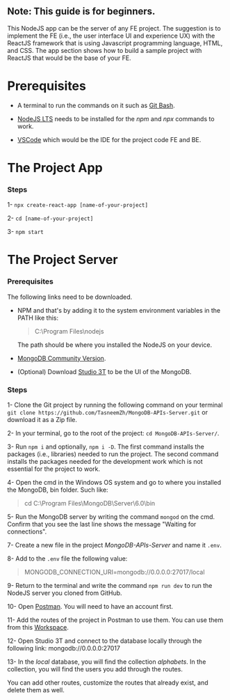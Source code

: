 ## Note: This guide is for beginners.

This NodeJS app can be the server of any FE project. The suggestion is to implement the FE (i.e., the user interface UI and experience UX) with the ReactJS framework that is using Javascript programming language, HTML, and CSS. The app section shows how to build a sample project with ReactJS that would be the base of your FE.

# Prerequisites

- A terminal to run the commands on it such as [Git Bash](https://git-scm.com/downloads).

- [NodeJS LTS](https://nodejs.org/en/download/) needs to be installed for the *npm* and *npx* commands to work.

- [VSCode](https://code.visualstudio.com/download) which would be the IDE for the project code FE and BE.

# The Project App

### Steps

1- `npx create-react-app [name-of-your-project]`

2- `cd [name-of-your-project]`

3- `npm start`

# The Project Server

### Prerequisites

The following links need to be downloaded.

- NPM and that's by adding it to the system environment variables in the PATH like this: 

    > C:\Program Files\nodejs

    The path should be where you installed the NodeJS on your device.

- [MongoDB Community Version](https://www.mongodb.com/try/download/community).

- (Optional) Download [Studio 3T](https://studio3t.com/download/) to be the UI of the MongoDB.

### Steps

1- Clone the Git project by running the following command on your terminal `git clone https://github.com/TasneemZh/MongoDB-APIs-Server.git` or download it as a Zip file.

2- In your terminal, go to the root of the project: `cd MongoDB-APIs-Server/`.

3- Run `npm i` and optionally, `npm i -D`. The first command installs the packages (i.e., libraries) needed to run the project. The second command installs the packages needed for the development work which is not essential for the project to work.

4- Open the cmd in the Windows OS system and go to where you installed the MongoDB, bin folder. Such like:

> cd C:\\Program Files\\MongoDB\\Server\\6.0\\bin

5- Run the MongoDB server by writing the command `mongod` on the cmd. Confirm that you see the last line shows the message "Waiting for connections".

7- Create a new file in the project *MongoDB-APIs-Server* and name it `.env`.

8- Add to the `.env` file the following value:

> MONGODB_CONNECTION_URI=mongodb://0.0.0.0:27017/local

9- Return to the terminal and write the command `npm run dev` to run the NodeJS server you cloned from GitHub.

10- Open [Postman](https://identity.getpostman.com/login?continue=https%3A%2F%2Fweb.postman.co%2Fhome). You will need to have an account first.

11- Add the routes of the project in Postman to use them. You can use them from this [Workspace](https://www.postman.com/winter-astronaut-380709/workspace/mongodb).

12- Open Studio 3T and connect to the database locally through the following link: mongodb://0.0.0.0:27017

13- In the *local* database, you will find the collection *alphabets*. In the collection, you will find the users you add through the routes. 

You can add other routes, customize the routes that already exist, and delete them as well.
